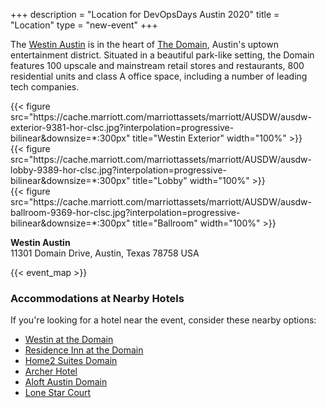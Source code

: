 +++
description = "Location for DevOpsDays Austin 2020"
title = "Location"
type = "new-event"
+++
<style>
figure {
    display: inline-block;
    max-width: 300px;
    margin-right: 10px;
}
</style>

The [Westin Austin](https://www.marriott.com/hotels/travel/ausdw-the-westin-austin-at-the-domain/) is in the heart of [The Domain](https://www.simon.com/mall/the-domain/map/#/), Austin's uptown entertainment district. Situated in a beautiful park-like setting, the Domain features 100 upscale and mainstream retail stores and restaurants, 800 residential units and class A office space, including a number of leading tech companies.

<div class="row">
    <div class="col-md-4">
        {{< figure src="https://cache.marriott.com/marriottassets/marriott/AUSDW/ausdw-exterior-9381-hor-clsc.jpg?interpolation=progressive-bilinear&downsize=*:300px" title="Westin Exterior" width="100%" >}}
    </div>
    <div class="col-md-4">
        {{< figure src="https://cache.marriott.com/marriottassets/marriott/AUSDW/ausdw-lobby-9389-hor-clsc.jpg?interpolation=progressive-bilinear&downsize=*:300px" title="Lobby" width="100%" >}}
    </div>
    <div class="col-md-4">
        {{< figure src="https://cache.marriott.com/marriottassets/marriott/AUSDW/ausdw-ballroom-9369-hor-clsc.jpg?interpolation=progressive-bilinear&downsize=*:300px" title="Ballroom" width="100%" >}}
    </div>
</div>

<!-- Uncomment this only if you have set the coordinates for your location in the config yaml. Get Latitude and Longitude of a Point: http://itouchmap.com/latlong.html -->

<p><strong>Westin Austin</strong><br/>
11301 Domain Drive, Austin, Texas 78758 USA</p>
{{< event_map >}}

### Accommodations at Nearby Hotels

If you're looking for a hotel near the event, consider these nearby options:

* [Westin at the Domain](https://www.marriott.com/hotels/travel/ausdw-the-westin-austin-at-the-domain/?scid=bb1a189a-fec3-4d19-a255-54ba596febe2)
* [Residence Inn at the Domain](https://www.marriott.com/hotels/travel/ausnb-residence-inn-austin-northwest-the-domain-area/?scid=bb1a189a-fec3-4d19-a255-54ba596febe2)
* [Home2 Suites Domain](https://www.hilton.com/en/hotels/austdht-home2-suites-austin-north-near-the-domain/?SEO_id=GMB-HT-AUSTDHT)
* [Archer Hotel](https://archerhotel.com/austin)
* [Aloft Austin Domain](https://www.marriott.com/hotels/travel/ausal-aloft-austin-at-the-domain/?scid=bb1a189a-fec3-4d19-a255-54ba596febe2)
* [Lone Star Court](https://www.lonestarcourt.com/)